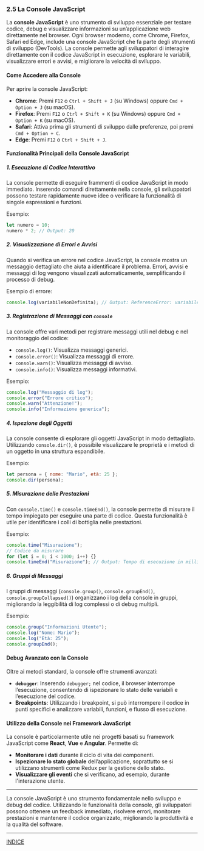 ### 2.5 La Console JavaScript

La **console JavaScript** è uno strumento di sviluppo essenziale per testare codice, debug e visualizzare informazioni su un’applicazione web direttamente nel browser. Ogni browser moderno, come Chrome, Firefox, Safari ed Edge, include una console JavaScript che fa parte degli strumenti di sviluppo (DevTools). La console permette agli sviluppatori di interagire direttamente con il codice JavaScript in esecuzione, esplorare le variabili, visualizzare errori e avvisi, e migliorare la velocità di sviluppo.

#### Come Accedere alla Console

Per aprire la console JavaScript:
- **Chrome**: Premi `F12` o `Ctrl + Shift + J` (su Windows) oppure `Cmd + Option + J` (su macOS).
- **Firefox**: Premi `F12` o `Ctrl + Shift + K` (su Windows) oppure `Cmd + Option + K` (su macOS).
- **Safari**: Attiva prima gli strumenti di sviluppo dalle preferenze, poi premi `Cmd + Option + C`.
- **Edge**: Premi `F12` o `Ctrl + Shift + J`.

#### Funzionalità Principali della Console JavaScript

##### 1. **Esecuzione di Codice Interattivo**

La console permette di eseguire frammenti di codice JavaScript in modo immediato. Inserendo comandi direttamente nella console, gli sviluppatori possono testare rapidamente nuove idee o verificare la funzionalità di singole espressioni e funzioni.

Esempio:
```javascript
let numero = 10;
numero * 2; // Output: 20
```

##### 2. **Visualizzazione di Errori e Avvisi**

Quando si verifica un errore nel codice JavaScript, la console mostra un messaggio dettagliato che aiuta a identificare il problema. Errori, avvisi e messaggi di log vengono visualizzati automaticamente, semplificando il processo di debug.

Esempio di errore:
```javascript
console.log(variabileNonDefinita); // Output: ReferenceError: variabileNonDefinita is not defined
```

##### 3. **Registrazione di Messaggi con `console`**

La console offre vari metodi per registrare messaggi utili nel debug e nel monitoraggio del codice:
- `console.log()`: Visualizza messaggi generici.
- `console.error()`: Visualizza messaggi di errore.
- `console.warn()`: Visualizza messaggi di avviso.
- `console.info()`: Visualizza messaggi informativi.
  
Esempio:
```javascript
console.log("Messaggio di log");
console.error("Errore critico");
console.warn("Attenzione!");
console.info("Informazione generica");
```

##### 4. **Ispezione degli Oggetti**

La console consente di esplorare gli oggetti JavaScript in modo dettagliato. Utilizzando `console.dir()`, è possibile visualizzare le proprietà e i metodi di un oggetto in una struttura espandibile.

Esempio:
```javascript
let persona = { nome: "Mario", età: 25 };
console.dir(persona);
```

##### 5. **Misurazione delle Prestazioni**

Con `console.time()` e `console.timeEnd()`, la console permette di misurare il tempo impiegato per eseguire una parte di codice. Questa funzionalità è utile per identificare i colli di bottiglia nelle prestazioni.

Esempio:
```javascript
console.time("Misurazione");
// Codice da misurare
for (let i = 0; i < 1000; i++) {}
console.timeEnd("Misurazione"); // Output: Tempo di esecuzione in millisecondi
```

##### 6. **Gruppi di Messaggi**

I gruppi di messaggi (`console.group()`, `console.groupEnd()`, `console.groupCollapsed()`) organizzano i log della console in gruppi, migliorando la leggibilità di log complessi o di debug multipli.

Esempio:
```javascript
console.group("Informazioni Utente");
console.log("Nome: Mario");
console.log("Età: 25");
console.groupEnd();
```

#### Debug Avanzato con la Console

Oltre ai metodi standard, la console offre strumenti avanzati:
- **`debugger`**: Inserendo `debugger;` nel codice, il browser interrompe l’esecuzione, consentendo di ispezionare lo stato delle variabili e l’esecuzione del codice.
- **Breakpoints**: Utilizzando i breakpoint, si può interrompere il codice in punti specifici e analizzare variabili, funzioni, e flusso di esecuzione.
  
#### Utilizzo della Console nei Framework JavaScript

La console è particolarmente utile nei progetti basati su framework JavaScript come **React**, **Vue** e **Angular**. Permette di:
- **Monitorare i dati** durante il ciclo di vita dei componenti.
- **Ispezionare lo stato globale** dell’applicazione, soprattutto se si utilizzano strumenti come Redux per la gestione dello stato.
- **Visualizzare gli eventi** che si verificano, ad esempio, durante l'interazione utente.

---

La console JavaScript è uno strumento fondamentale nello sviluppo e debug del codice. Utilizzando le funzionalità della console, gli sviluppatori possono ottenere un feedback immediato, risolvere errori, monitorare prestazioni e mantenere il codice organizzato, migliorando la produttività e la qualità del software.

--- 
[INDICE](README.md) 